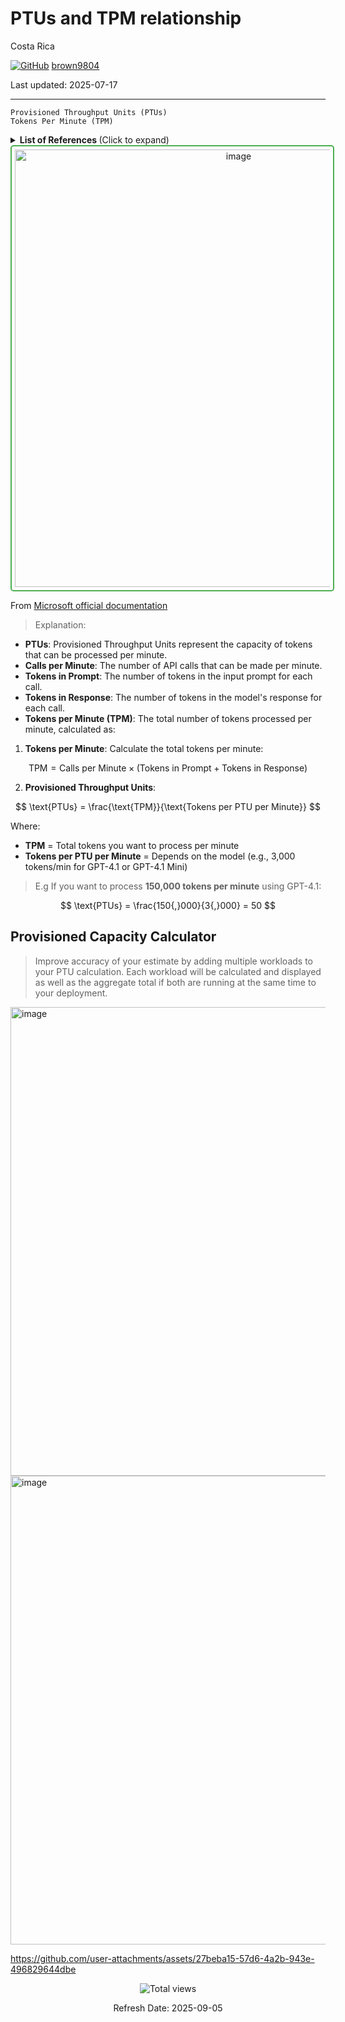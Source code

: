 # PTUs and TPM relationship

Costa Rica

[![GitHub](https://img.shields.io/badge/--181717?logo=github&logoColor=ffffff)](https://github.com/)
[brown9804](https://github.com/brown9804)

Last updated: 2025-07-17

----------

`Provisioned Throughput Units (PTUs)` <br/>
`Tokens Per Minute (TPM)`

<details>
<summary><b>List of References </b> (Click to expand)</summary>

- [How much throughput per PTU you get for each model](https://learn.microsoft.com/en-us/azure/ai-foundry/openai/how-to/provisioned-throughput-onboarding)
- [Understanding costs associated with provisioned throughput units (PTU)](https://learn.microsoft.com/en-us/azure/ai-foundry/openai/how-to/provisioned-throughput-onboarding#azure-reservations-for-azure-ai-foundry-provisioned-throughput)
- [Deployment types for Azure AI Foundry Models](https://learn.microsoft.com/en-us/azure/ai-foundry/openai/how-to/deployment-types#global-provisioned)
- [Region availability for provisioned throughput capability](https://learn.microsoft.com/en-us/azure/ai-foundry/openai/concepts/provisioned-throughput?tabs=global-ptum#region-availability-for-provisioned-throughput-capability)
- [Model summary table and region availability](https://learn.microsoft.com/en-us/azure/ai-foundry/openai/concepts/models?tabs=global-ptum%2Cstandard-chat-completions#model-summary-table-and-region-availability)
- [Fine-tuning models](https://learn.microsoft.com/en-us/azure/ai-foundry/openai/concepts/models?tabs=global-ptum%2Cstandard-chat-completions#fine-tuning-models) - input/output Max
- [Azure OpenAI in Azure AI Foundry Models quotas and limits](https://learn.microsoft.com/en-us/azure/ai-foundry/openai/quotas-limits?context=%2Fazure%2Fai-foundry%2Fcontext%2Fcontext&tabs=REST)

</details>

<div align="center">
  <img width="700" alt="image" src="https://github.com/user-attachments/assets/0741d4b2-d70e-4b5e-a6cf-9c399483e598" style="border: 2px solid #4CAF50; border-radius: 5px; padding: 5px;"/>
</div>

From [Microsoft official documentation](https://learn.microsoft.com/en-us/azure/ai-foundry/openai/how-to/provisioned-throughput-onboarding#model-independent-quota)

> Explanation:

- **PTUs**: Provisioned Throughput Units represent the capacity of tokens that can be processed per minute.
- **Calls per Minute**: The number of API calls that can be made per minute.
- **Tokens in Prompt**: The number of tokens in the input prompt for each call.
- **Tokens in Response**: The number of tokens in the model's response for each call.
- **Tokens per Minute (TPM)**: The total number of tokens processed per minute, calculated as:

1. **Tokens per Minute**: Calculate the total tokens per minute:

$$
\text{TPM} = \text{Calls per Minute} \times (\text{Tokens in Prompt} + \text{Tokens in Response})
$$

2. **Provisioned Throughput Units**: 

$$
\text{PTUs} = \frac{\text{TPM}}{\text{Tokens per PTU per Minute}}
$$

Where:
- **TPM** = Total tokens you want to process per minute
- **Tokens per PTU per Minute** = Depends on the model (e.g., 3,000 tokens/min for GPT-4.1 or GPT-4.1 Mini)

> E.g
> If you want to process **150,000 tokens per minute** using GPT-4.1:

$$
\text{PTUs} = \frac{150{,}000}{3{,}000} = 50
$$

## Provisioned Capacity Calculator

> Improve accuracy of your estimate by adding multiple workloads to your PTU calculation. Each workload will be calculated and displayed as well as the aggregate total if both are running at the same time to your deployment.

<img width="750" alt="image" src="https://github.com/user-attachments/assets/d7599273-b4e3-478a-b2b0-b72f8647bb0e" />

<img width="750" alt="image" src="https://github.com/user-attachments/assets/540a1fd2-cae1-445c-8ca8-a0123cc63d7e" />

https://github.com/user-attachments/assets/27beba15-57d6-4a2b-943e-496829644dbe

<!-- START BADGE -->
<div align="center">
  <img src="https://img.shields.io/badge/Total%20views-1443-limegreen" alt="Total views">
  <p>Refresh Date: 2025-09-05</p>
</div>
<!-- END BADGE -->
